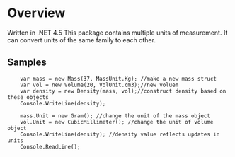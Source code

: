 ﻿# Overview
Written in .NET 4.5 This package contains multiple units of measurement. It can convert units of the same family to each other.

## Samples 
```CSharp
    var mass = new Mass(37, MassUnit.Kg); //make a new mass struct
    var vol = new Volume(20, VolUnit.cm3);//new voluem
    var density = new Density(mass, vol);//construct density based on these objects
    Console.WriteLine(density);
    
    mass.Unit = new Gram(); //change the unit of the mass object
    vol.Unit = new CubicMillimeter(); //change the unit of volume object
    Console.WriteLine(density); //density value reflects updates in units
    Console.ReadLine();
```